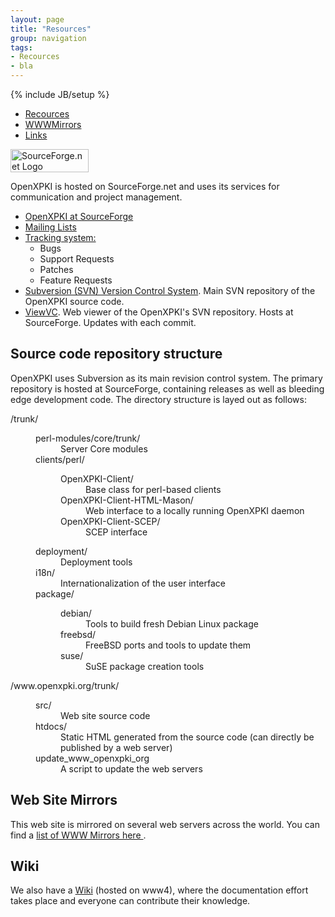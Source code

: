 ```yaml
---
layout: page
title: "Resources"
group: navigation
tags: 
- Recources
- bla
---
```

{% include JB/setup %}


<ul class="nav nav-tabs">
<li><a href="index.html" data-toggle="tab">Recources</a></li>
<li><a href="wwwmirrors.html" data-toggle="tab">WWWMirrors</a></li>
<li><a href="links.html" data-toggle="tab">Links</a></li>
</ul>


<a href="http://www.sourceforge.net">
          <img src="http://www.sflogo.sourceforge.net/sflogo.php?group_id=150124"
               width="125" height="37" alt="SourceForge.net Logo"/>
</a>
<p>OpenXPKI is hosted on SourceForge.net and uses its services
	  for communication and project management.</p>
<ul>
<li><a href="http://www.sf.net/projects/openxpki/">
	      OpenXPKI at SourceForge</a></li>
<li><a href="http://www.sf.net/mail/?group_id=150124">
	      Mailing Lists</a></li>
<li><a href="http://www.sf.net/tracker/?group_id=150124">
	      Tracking system:</a>
<ul>
<li>Bugs</li>
<li>Support Requests</li>
<li>Patches</li>
<li>Feature Requests</li>
</ul>
</li>
<li><a href="http://www.sf.net/svn/?group_id=150124">
Subversion (SVN) Version Control System</a>. Main SVN repository of the OpenXPKI source code.</li>
<li><a href="http://www.openxpki.svn.sf.net/viewvc/openxpki/">
	      ViewVC</a>. Web viewer of the OpenXPKI's SVN repository. 
              Hosts at SourceForge. Updates with each commit.</li>
<!--
<li><a href="http://www7.openxpki.org/svn/openxpki">
	      WebSVN</a>. Another web viewer of the OpenXPKI's SVN repository. 
              With RSS feed. Hosts at www7. Updates every 10 min.</li>
-->
</ul>
<h2>Source code repository structure</h2>
<p>
	  OpenXPKI uses Subversion as its main revision control system.
	  The primary repository is hosted at SourceForge, containing
	  releases as well as bleeding edge development code.
          The directory structure is layed out as follows:</p>
<dl>
<dt class="sourcecode">/trunk/</dt>
  <dd><dl>
  <dt class="sourcecode">perl-modules/core/trunk/</dt>
    <dd>Server Core modules</dd>
  <dt class="sourcecode">clients/perl/</dt>
    <dd><dl>
    <dt class="sourcecode">OpenXPKI-Client/</dt>
      <dd>Base class for perl-based clients</dd>
    <dt class="sourcecode">OpenXPKI-Client-HTML-Mason/</dt>
      <dd>Web interface to a locally running OpenXPKI daemon</dd>
    <dt class="sourcecode">OpenXPKI-Client-SCEP/</dt>
      <dd>SCEP interface</dd>
    </dl></dd>
  <dt class="sourcecode">deployment/</dt>
    <dd>Deployment tools</dd>
  <dt class="sourcecode">i18n/</dt>
    <dd>Internationalization of the user interface</dd>
  <dt class="sourcecode">package/</dt>
    <dd><dl>
    <dt class="sourcecode">debian/</dt>
      <dd>Tools to build fresh Debian Linux package</dd>
    <dt class="sourcecode">freebsd/</dt>
      <dd>FreeBSD ports and tools to update them</dd>
    <dt class="sourcecode">suse/</dt>
      <dd>SuSE package creation tools</dd>
    </dl></dd>
  </dl></dd>
<dt class="sourcecode">/www.openxpki.org/trunk/</dt>
  <dd><dl>
  <dt class="sourcecode">src/</dt>
    <dd>Web site source code</dd>
  <dt class="sourcecode">htdocs/</dt>
    <dd>Static HTML generated from the source code (can directly be 
      published by a web server)</dd>
  <dt class="sourcecode">update_www_openxpki_org</dt>
    <dd>A script to update the web servers</dd>
  </dl></dd>
</dl>


<h2>Web Site Mirrors</h2>
<p>
  This web site is mirrored on several web servers across the world.
  You can find a 
  <a href="/resources/wwwmirrors.html">
    list of WWW Mirrors here
  </a>.
</p>
<h2>Wiki</h2>
<p>
  We also have a <a href="http://wiki.openxpki.org">Wiki</a> (hosted on www4), where the documentation effort takes place and everyone can contribute their knowledge.
</p>
